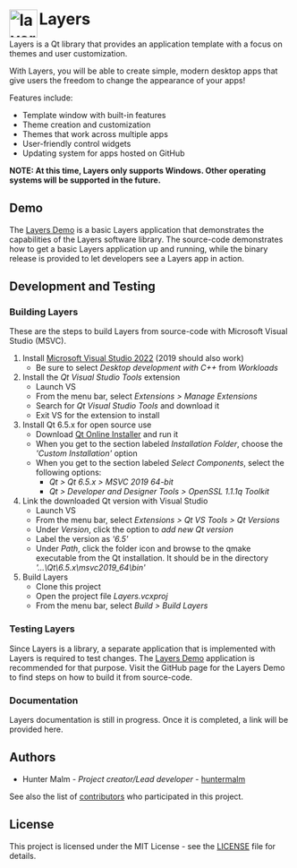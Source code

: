 # <img src="https://github.com/huntermalm/Layers/blob/main/svgs/layers_logo.svg?raw=true" alt="layers_logo" width="50" align="left"/>Layers

Layers is a Qt library that provides an application template with a focus on themes and user customization.

With Layers, you will be able to create simple, modern desktop apps that give users the freedom to change the appearance of your apps!

Features include:

- Template window with built-in features
- Theme creation and customization
- Themes that work across multiple apps
- User-friendly control widgets
- Updating system for apps hosted on GitHub

**NOTE: At this time, Layers only supports Windows. Other operating systems will be supported in the future.**

## Demo

The [Layers Demo](https://github.com/huntermalm/Layers-Demo) is a basic Layers application that demonstrates the capabilities of the Layers software library. The source-code demonstrates how to get a basic Layers application up and running, while the binary release is provided to let developers see a Layers app in action.

## Development and Testing

### Building Layers

These are the steps to build Layers from source-code with Microsoft Visual Studio (MSVC).

1. Install [Microsoft Visual Studio 2022](https://visualstudio.microsoft.com/downloads/) (2019 should also work)
    - Be sure to select *Desktop development with C++* from *Workloads*
2. Install the *Qt Visual Studio Tools* extension
    - Launch VS
    - From the menu bar, select *Extensions > Manage Extensions*
    - Search for *Qt Visual Studio Tools* and download it
    - Exit VS for the extension to install
3. Install Qt 6.5.x for open source use
    - Download [Qt Online Installer](https://www.qt.io/download-qt-installer-oss) and run it
    - When you get to the section labeled *Installation Folder*, choose the *'Custom Installation'* option
    - When you get to the section labeled *Select Components*, select the following options:
        - *Qt > Qt 6.5.x > MSVC 2019 64-bit*
        - *Qt > Developer and Designer Tools > OpenSSL 1.1.1q Toolkit*
4. Link the downloaded Qt version with Visual Studio
    - Launch VS
    - From the menu bar, select *Extensions > Qt VS Tools > Qt Versions*
    - Under *Version*, click the option to *add new Qt version*
    - Label the version as *'6.5'*
    - Under *Path*, click the folder icon and browse to the qmake executable from the Qt installation. It should be in the directory *'...\Qt\6.5.x\msvc2019_64\bin'*
5. Build Layers
    - Clone this project
    - Open the project file *Layers.vcxproj*
    - From the menu bar, select *Build > Build Layers*

### Testing Layers

Since Layers is a library, a separate application that is implemented with Layers is required to test changes. The [Layers Demo](https://github.com/huntermalm/Layers-Demo) application is recommended for that purpose. Visit the GitHub page for the Layers Demo to find steps on how to build it from source-code.

### Documentation

Layers documentation is still in progress.  Once it is completed, a link will be provided here.

## Authors

* Hunter Malm - *Project creator/Lead developer* - [huntermalm](https://github.com/huntermalm)

See also the list of [contributors](https://github.com/huntermalm/Layers/contributors) who participated in this project.

## License

This project is licensed under the MIT License - see the [LICENSE](https://github.com/huntermalm/Layers/blob/main/LICENSE) file for details.
